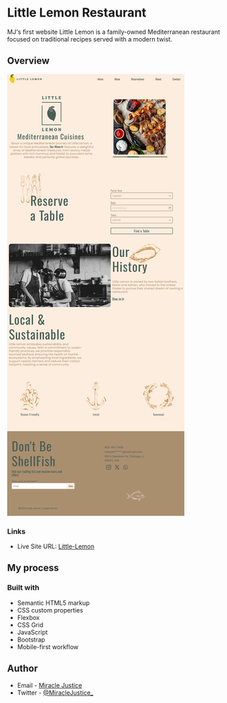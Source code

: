 # Little Lemon Restaurant
MJ's first website
Little Lemon is a family-owned Mediterranean restaurant focused on traditional recipes served with a modern twist.




## Overview
![Screenshot](images/web.png)


### Links

- Live Site URL: [Little-Lemon](https://coded-by-mj.github.io/MJ-Little-Lemon.github.io/)



## My process

### Built with
- Semantic HTML5 markup
- CSS custom properties
- Flexbox
- CSS Grid
- JavaScript
- Bootstrap
- Mobile-first workflow



## Author


- Email - [Miracle Justice](mailto:miracleosemudiahen@hotmail.com)
- Twitter - [@MiracleJustice_](https://twitter.com/MiracleJustice_)